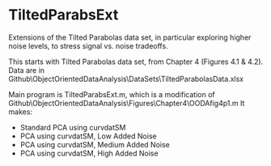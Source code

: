 # TiltedParabsExt
Extensions of the Tilted Parabolas data set, in particular exploring higher noise levels, to stress signal vs. noise tradeoffs.

This starts with Tilted Parabolas data set, from Chapter 4 (Figures 4.1 & 4.2).
Data are in Github\ObjectOrientedDataAnalysis\DataSets\TiltedParabolasData.xlsx

Main program is TiltedParabsExt.m, which is a modification of 
    Github\ObjectOrientedDataAnalysis\Figures\Chapter4\OODAfig4p1.m
It makes:
- Standard PCA using curvdatSM
- PCA using curvdatSM, Low Added Noise 
- PCA using curvdatSM, Medium Added Noise 
- PCA using curvdatSM, High Added Noise 


